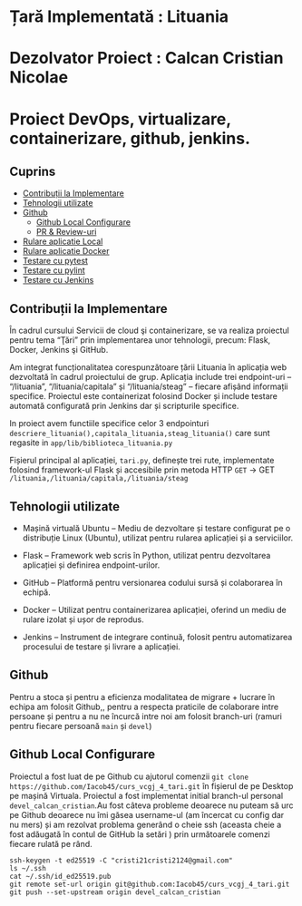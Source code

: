 # Țară Implementată : Lituania
# Dezolvator Proiect : Calcan Cristian Nicolae
# Proiect DevOps, virtualizare, containerizare, github, jenkins. 

## Cuprins
- [Contribuții  la Implementare](#Contribuții-la-Implementare)
- [Tehnologii utilizate](#Tehnologii-utilizate)
- [Github](#github)
  - [Github Local Configurare](#Github-Local-Configurare)
  - [PR & Review-uri](#PR--Review-uri)
- [Rulare aplicatie Local](#Rulare-aplicatie-Local)
- [Rulare aplicatie Docker](#Rulare-aplicatie-Docker)
- [Testare cu pytest](#Testare-cu-pytest)
- [Testare cu pylint](#Testare-cu-pylint)
- [Testare cu Jenkins](#Testare-cu-Jenkins)

## Contribuții la Implementare

În cadrul cursului Servicii de cloud şi containerizare, se va realiza proiectul pentru tema “Ţări” prin implementarea unor tehnologii, precum: Flask, Docker, Jenkins şi GitHub.

Am integrat funcționalitatea corespunzătoare țării Lituania în aplicația web dezvoltată în cadrul proiectului de grup. Aplicația include trei endpoint-uri – “/lituania”, “/lituania/capitala” și “/lituania/steag” – fiecare afișând informații specifice. Proiectul este containerizat folosind Docker și include testare automată configurată prin Jenkins dar și scripturile specifice.

In proiect avem functiile specifice celor 3 endpointuri `descriere_lituania(),capitala_lituania,steag_lituania()` care sunt regasite in `app/lib/biblioteca_lituania.py`

Fișierul principal al aplicației, `tari.py`, definește trei rute, implementate folosind framework-ul Flask și accesibile prin metoda HTTP `GET` -> GET `/lituania,/lituania/capitala,/lituania/steag`

## Tehnologii utilizate

- Mașină virtuală Ubuntu – Mediu de dezvoltare și testare configurat pe o distribuție Linux (Ubuntu), utilizat pentru rularea aplicației și a serviciilor.

- Flask – Framework web scris în Python, utilizat pentru dezvoltarea aplicației și definirea endpoint-urilor.

- GitHub – Platformă pentru versionarea codului sursă și colaborarea în echipă.

- Docker – Utilizat pentru containerizarea aplicației, oferind un mediu de rulare izolat și ușor de reprodus.

- Jenkins – Instrument de integrare continuă, folosit pentru automatizarea procesului de testare și livrare a aplicației.

## Github

Pentru a stoca și pentru a eficienza modalitatea de migrare + lucrare în echipa am folosit Github,, pentru a respecta praticile de colaborare intre persoane și pentru a nu ne încurcă intre noi am folosit branch-uri (ramuri pentru fiecare persoană `main` și `devel`)

## Github Local Configurare
Proiectul a fost luat de pe Github cu ajutorul comenzii `git clone https://github.com/Iacob45/curs_vcgj_4_tari.git` în fișierul de pe Desktop pe mașină Virtuala.
Proiectul a fost implementat initial branch-ul personal `devel_calcan_cristian`.Au fost câteva probleme deoarece nu puteam să urc pe Github deoarece nu îmi găsea username-ul (am încercat cu config dar nu mers) și am rezolvat problema generând o cheie ssh (aceasta cheie a fost adăugată în contul de GitHub la setări ) prin următoarele comenzi fiecare rulată pe rând.

```
ssh-keygen -t ed25519 -C "cristi21cristi2124@gmail.com"
ls ~/.ssh
cat ~/.ssh/id_ed25519.pub
git remote set-url origin git@github.com:Iacob45/curs_vcgj_4_tari.git
git push --set-upstream origin devel_calcan_cristian
```